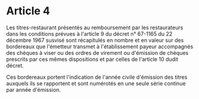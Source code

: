 # Article 4

Les titres-restaurant présentés au remboursement par les restaurateurs dans les conditions prévues à l'article 9 du décret n° 67-1165 du 22 décembre 1967 susvisé sont récapitulés en nombre et en valeur sur des bordereaux que l'émetteur transmet à l'établissement payeur accompagnés des chèques à viser ou des ordres de virement ou d'émission de chèques prescrits par ces mêmes dispositions et par celles de l'article 10 dudit décret.

Ces bordereaux portent l'indication de l'année civile d'émission des titres auxquels ils se rapportent et sont numérotés en une seule série continue par année d'émission.
